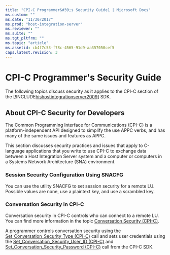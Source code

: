 ```yaml
---
title: "CPI-C Programmer&#39;s Security Guide1 | Microsoft Docs"
ms.custom: ""
ms.date: "11/30/2017"
ms.prod: "host-integration-server"
ms.reviewer: ""
ms.suite: ""
ms.tgt_pltfrm: ""
ms.topic: "article"
ms.assetid: cb4f7c53-f78c-4565-91d9-aa357050cef5
caps.latest.revision: 3
---
```

# CPI-C Programmer&#39;s Security Guide
The following topics discuss security as it applies to the CPI-C section of the [!INCLUDE[hishostintegrationserver2009](../includes/hishostintegrationserver2009-md.md)] SDK.  
  
## About CPI-C Security for Developers  
 The Common Programming Interface for Communications (CPI-C) is a platform-independent API designed to simplify the use APPC verbs, and has many of the same issues and features as APPC.  
  
 This section discusses security practices and issues that apply to C-language applications that you write to use CPI-C to exchange data between a Host Integration Server system and a computer or computers in a Systems Network Architecture (SNA) environment.  
  
### Session Security Configuration Using SNACFG  
 You can use the utility SNACFG to set session security for a remote LU. Possible values are none, use a plaintext key, and use a scrambled key.  
  
### Conversation Security in CPI-C  
 Conversation security in CPI-C controls who can connect to a remote LU. You can find more information in the topic [Conversation Security (CPI-C)](../core/conversation-security-cpi-c-1.md).  
  
 A programmer controls conversation security using the [Set_Conversation_Security_Type (CPI-C)](../core/set-conversation-security-type-cpi-c-2.md) call and sets user credentials using the [Set_Conversation_Security_User_ID (CPI-C)](../core/set-conversation-security-user-id-cpi-c-2.md) and [Set_Conversation_Security_Password (CPI-C)](../core/set-conversation-security-password-cpi-c-2.md) call from the CPI-C SDK.
